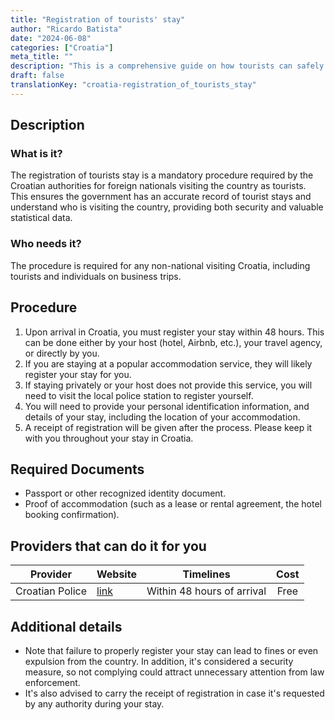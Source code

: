 ```yaml
---
title: "Registration of tourists' stay"
author: "Ricardo Batista"
date: "2024-06-08"
categories: ["Croatia"]
meta_title: ""
description: "This is a comprehensive guide on how tourists can safely and legally register their stay while visiting Croatia."
draft: false
translationKey: "croatia-registration_of_tourists_stay"
---
```


## Description
### What is it?
The registration of tourists stay is a mandatory procedure required by the Croatian authorities for foreign nationals visiting the country as tourists. This ensures the government has an accurate record of tourist stays and understand who is visiting the country, providing both security and valuable statistical data.

### Who needs it?
The procedure is required for any non-national visiting Croatia, including tourists and individuals on business trips.

## Procedure
1. Upon arrival in Croatia, you must register your stay within 48 hours. This can be done either by your host (hotel, Airbnb, etc.), your travel agency, or directly by you.
2. If you are staying at a popular accommodation service, they will likely register your stay for you.
3. If staying privately or your host does not provide this service, you will need to visit the local police station to register yourself.
4. You will need to provide your personal identification information, and details of your stay, including the location of your accommodation.
5. A receipt of registration will be given after the process. Please keep it with you throughout your stay in Croatia.

## Required Documents
- Passport or other recognized identity document.
- Proof of accommodation (such as a lease or rental agreement, the hotel booking confirmation).

## Providers that can do it for you

| Provider        |     Website     |     Timelines    |       Cost      |
| --------------- | --------------- |  :-------------: | :-------------: |
| Croatian Police | [link](http://www.mup.hr) |      Within 48 hours of arrival    |        Free       |

## Additional details
- Note that failure to properly register your stay can lead to fines or even expulsion from the country. In addition, it's considered a security measure, so not complying could attract unnecessary attention from law enforcement. 
- It's also advised to carry the receipt of registration in case it's requested by any authority during your stay.